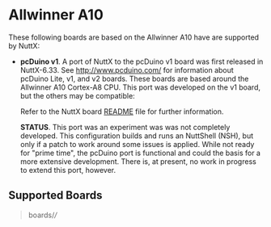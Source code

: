 # Allwinner A10

These following boards are based on the Allwinner A10 have are supported
by NuttX:

  - **pcDuino v1**. A port of NuttX to the pcDuino v1 board was first
    released in NuttX-6.33. See <http://www.pcduino.com/> for
    information about pcDuino Lite, v1, and v2 boards. These boards are
    based around the Allwinner A10 Cortex-A8 CPU. This port was
    developed on the v1 board, but the others may be compatible:
    
    Refer to the NuttX board
    [README](https://github.com/apache/nuttx/blob/master/Documentation/platforms/arm/a1x/boards/pcduino-a10/README.txt)
    file for further information.
    
    **STATUS**. This port was an experiment was was not completely
    developed. This configuration builds and runs an NuttShell (NSH),
    but only if a patch to work around some issues is applied. While not
    ready for "prime time", the pcDuino port is functional and could the
    basis for a more extensive development. There is, at present, no
    work in progress to extend this port, however.

## Supported Boards

> boards/*/*
